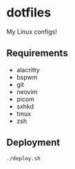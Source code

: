 # dotfiles

My Linux configs!

## Requirements

* alacritty
* bspwm
* git
* neovim
* picom
* sxhkd
* tmux
* zsh

## Deployment

```bash
./deploy.sh
```

